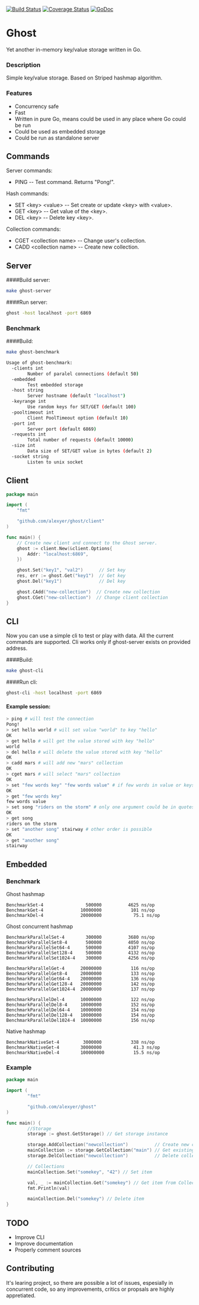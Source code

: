[![Build Status](https://travis-ci.org/alexyer/ghost.svg?branch=master)](https://travis-ci.org/alexyer/ghost)
[![Coverage Status](https://coveralls.io/repos/alexyer/ghost/badge.svg?branch=master&service=github)](https://coveralls.io/github/alexyer/ghost?branch=master)
[![GoDoc](https://godoc.org/github.com/alexyer/ghost?status.svg)](https://godoc.org/github.com/alexyer/ghost)

# Ghost
Yet another in-memory key/value storage written in Go.

### Description
Simple key/value storage.
Based on Striped hashmap algorithm.

### Features
  * Concurrency safe
  * Fast
  * Written in pure Go, means could be used in any place where Go could be run
  * Could be used as embedded storage
  * Could be run as standalone server

## Commands

Server commands:
  * PING -- Test command. Returns "Pong!".

Hash commands:
  * SET &lt;key&gt; &lt;value&gt; -- Set create or update &lt;key&gt; with &lt;value&gt;.
  * GET &lt;key&gt; -- Get value of the &lt;key&gt;.
  * DEL &lt;key&gt; -- Delete key &lt;key&gt;.

Collection commands:
  * CGET &lt;collection name&gt; -- Change user's collection.
  * CADD &lt;collection name&gt; -- Create new collection.

## Server

####Build server:
```sh
make ghost-server
```

####Run server:
```sh
ghost -host localhost -port 6869
```
### Benchmark
####Build:
```sh
make ghost-benchmark
```

```sh
Usage of ghost-benchmark:
  -clients int
        Number of paralel connections (default 50)
  -embedded
        Test embedded storage
  -host string
        Server hostname (default "localhost")
  -keyrange int
        Use random keys for SET/GET (default 100)
  -pooltimeout int
        Client PoolTimeout option (default 10)
  -port int
        Server port (default 6869)
  -requests int
        Total number of requests (default 10000)
  -size int
        Data size of SET/GET value in bytes (default 2)
  -socket string
        Listen to unix socket
```

## Client
```go
package main

import (
	"fmt"

	"github.com/alexyer/ghost/client"
)

func main() {
    // Create new client and connect to the Ghost server.
	ghost := client.New(&client.Options{
		Addr: "localhost:6869",
	})

	ghost.Set("key1", "val2")      // Set key
	res, err := ghost.Get("key1")  // Get key
	ghost.Del("key1")              // Del key

	ghost.CAdd("new-collection")  // Create new collection
	ghost.CGet("new-collection")  // Change client collection
}
```

## CLI
Now you can use a simple cli to test or play with data. All the current commands
are supported. Cli works only if ghost-server exists on provided address.

####Build:
```sh
make ghost-cli
```

####Run cli:
```sh
ghost-cli -host localhost -port 6869
```

#### Example session:
```sh
> ping # will test the connection
Pong!
> set hello world # will set value "world" to key "hello"
OK
> get hello # will get the value stored with key "hello"
world
> del hello # will delete the value stored with key "hello"
OK
> cadd mars # will add new "mars" collection
OK
> cget mars # will select "mars" collection
OK
> set "few words key" "few words value" # if few words in value or keys is needed surround it with quotes
OK
> get "few words key"
few words value
> set song "riders on the storm" # only one argument could be in quotes if needed
OK
> get song
riders on the storm
> set "another song" stairway # other order is possible
OK
> get "another song"
stairway
```

## Embedded
### Benchmark
Ghost hashmap

```
BenchmarkSet-4            	  500000	      4625 ns/op
BenchmarkGet-4            	10000000	       101 ns/op
BenchmarkDel-4            	20000000	        75.1 ns/op
```

Ghost concurrent hashmap

```
BenchmarkParallelSet-4    	  300000	      3680 ns/op
BenchmarkParallelSet8-4   	  500000	      4050 ns/op
BenchmarkParallelSet64-4  	  500000	      4107 ns/op
BenchmarkParallelSet128-4 	  500000	      4132 ns/op
BenchmarkParallelSet1024-4	  300000	      4256 ns/op

BenchmarkParallelGet-4    	20000000	       116 ns/op
BenchmarkParallelGet8-4   	20000000	       133 ns/op
BenchmarkParallelGet64-4  	20000000	       136 ns/op
BenchmarkParallelGet128-4 	20000000	       142 ns/op
BenchmarkParallelGet1024-4	20000000	       137 ns/op

BenchmarkParallelDel-4    	10000000	       122 ns/op
BenchmarkParallelDel8-4   	10000000	       152 ns/op
BenchmarkParallelDel64-4  	10000000	       154 ns/op
BenchmarkParallelDel128-4 	10000000	       154 ns/op
BenchmarkParallelDel1024-4	10000000	       156 ns/op
```

Native hashmap

```
BenchmarkNativeSet-4      	 3000000	       338 ns/op
BenchmarkNativeGet-4      	30000000	        41.3 ns/op
BenchmarkNativeDel-4      	100000000	        15.5 ns/op
```

### Example
```go
package main

import (
        "fmt"

        "github.com/alexyer/ghost"
)

func main() {
        //Storage
        storage := ghost.GetStorage() // Get storage instance

        storage.AddCollection("newcollection")          // Create new collection
        mainCollection := storage.GetCollection("main") // Get existing collection
        storage.DelCollection("newcollection")          // Delete collection

        // Collections
        mainCollection.Set("somekey", "42") // Set item

        val, _ := mainCollection.Get("somekey") // Get item from Collection
        fmt.Println(val)

        mainCollection.Del("somekey") // Delete item
}
```

## TODO
  * Improve CLI
  * Improve documentation
  * Properly comment sources

## Contributing
It's learing project, so there are possible a lot of issues, espesially in concurrent code,
so any improvements, critics or propsals are highly appretiated.

